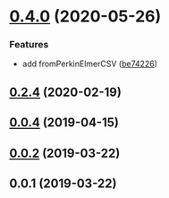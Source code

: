 # [0.4.0](https://github.com/cheminfo/tga-spectrum/compare/v0.3.0...v0.4.0) (2020-05-26)


### Features

* add fromPerkinElmerCSV ([be74226](https://github.com/cheminfo/tga-spectrum/commit/be74226446b0bcc372ce0c59be69d71bd780e7bd))



## [0.2.4](https://github.com/cheminfo/tga-spectrum/compare/v0.2.3...v0.2.4) (2020-02-19)



## [0.0.4](https://github.com/cheminfo/tga-spectrum/compare/v0.0.3...v0.0.4) (2019-04-15)

## [0.0.2](https://github.com/cheminfo/tga-spectrum/compare/v0.0.1...v0.0.2) (2019-03-22)

## 0.0.1 (2019-03-22)
